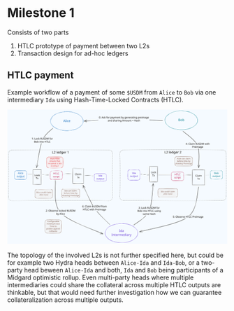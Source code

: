 # Milestone 1

Consists of two parts
1. HTLC prototype of payment between two L2s
2. Transaction design for ad-hoc ledgers


## HTLC payment

Example workflow of a payment of some `$USDM` from `Alice` to `Bob` via one intermediary `Ida` using Hash-Time-Locked Contracts (HTLC).

![](./l2-htlc-payment.excalidraw.svg)

 The topology of the involved L2s is not further specified here, but could be for example two Hydra heads between `Alice-Ida` and `Ida-Bob`, or a two-party head beween `Alice-Ida` and both, `Ida` and `Bob` being participants of a Midgard optimistic rollup. Even multi-party heads where multiple intermediaries could share the collateral across multiple HTLC outputs are thinkable, but that would need further investigation how we can guarantee collateralization across multiple outputs.
